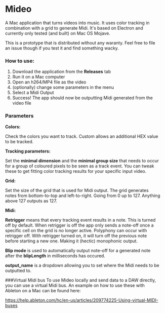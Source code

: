 # Mideo

A Mac application that turns videos into music. It uses color tracking in combination with a grid to generate Midi.
It's based on Electron and currently only tested (and built) on Mac OS Mojave.

This is a prototype that is distributed without any waranty. 
Feel free to file an issue though if you test it and find something wacky.
### How to use:
1. Download the application from the **Releases** tab
2. Run it on a Mac computer
3. Open an h264/MP4 file as the video
4. (optionally) change some parameters in the menu
5. Select a Midi Output
6. Success! The app should now be outputting Midi generated from the video file

### Parameters
**Colors:**

Check the colors you want to track. Custom allows an additional HEX value to be tracked.


**Tracking parameters:**

Set the **minimal dimension** and the **minimal group size** that needs to occur for a group of coloured pixels to be seen as a track event. You can tweak these to get fitting color tracking results for your specific input video.


**Grid:**

Set the size of the grid that is used for Midi output. The grid generates notes from bottom-to-top and left-to-right. Going from 0 up to 127.
Anything above 127 outputs as 127.

**Midi:**

**Retrigger** means that every tracking event results in a note. This is turned off by default. When retrigger is off the app only sends a note-off once a specific cell on the grid is no longer active. Polyphony can occur with retrigger off. With retrigger turned on, it will turn off the previous note before starting a new one. Making it (hectic) monophonic output.

**Blip mode** is used to automatically output note-off for a generated note after the **blipLength** in milliseconds has occured.

**output_name** is a dropdown allowing you to set where the Midi needs to be outputted to. 


###Virtual Midi bus
To use Mideo locally and send data to a DAW directly, you can use a virtual Midi bus.
An example on how to use these with Ableton on a Mac can be found here:

https://help.ableton.com/hc/en-us/articles/209774225-Using-virtual-MIDI-buses
